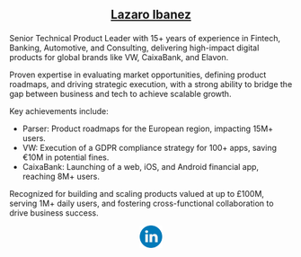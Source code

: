 ## <p align="center"><a href="https://bit.ly/LazaroSubstack">Lazaro Ibanez</a></p>

<!---
### <p align="center">Technical Product Owner</p>
### <p align="center">Product Owner</p>
![image](https://github.com/LazaroIbanez/LazaroIbanez/blob/master/images/dino.gif)
-->
Senior Technical Product Leader with 15+ years of experience in Fintech, Banking, Automotive, and Consulting, delivering high-impact digital products for global brands like VW, CaixaBank, and Elavon.

Proven expertise in evaluating market opportunities, defining product roadmaps, and driving strategic execution, with a strong ability to bridge the gap between business and tech to achieve scalable growth.

Key achievements include:
* Parser: Product roadmaps for the European region, impacting 15M+ users.
* VW: Execution of a GDPR compliance strategy for 100+ apps, saving €10M in potential fines.
* CaixaBank: Launching of a web, iOS, and Android financial app, reaching 8M+ users.

Recognized for building and scaling products valued at up to £100M, serving 1M+ daily users, and fostering cross-functional collaboration to drive business success.

<p align="center">
  <a href="http://bit.ly/LazaroLinkedIn"><img src="https://github.com/LazaroIbanez/LazaroIbanez/blob/master/images/linkedin.png" width="40" height="40" alt="LinkedIn"></a>
</p>
